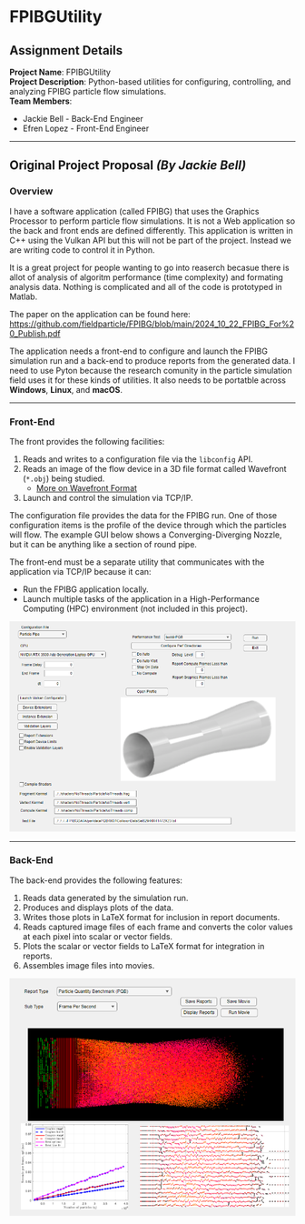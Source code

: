 # **FPIBGUtility**

## **Assignment Details**
**Project Name**: FPIBGUtility  
**Project Description**: Python-based utilities for configuring, controlling, and analyzing FPIBG particle flow simulations.  
**Team Members**:  
- Jackie Bell - Back-End Engineer  
- Efren Lopez - Front-End Engineer  

---

## **Original Project Proposal** *(By Jackie Bell)*

### **Overview**

I have a software application (called FPIBG) that uses the Graphics Processor to perform particle flow simulations.
It is not a Web application so the back and front ends are defined differently. This application is written in C++ using the 
Vulkan API but this will not be part of the project. Instead we are writing code to control it in Python.

It is a great project for people wanting to go into reaserch becasue there is allot of analysis of algoritm performance (time complexity)
and formating analysis data. Nothing is complicated and all of the code is prototyped in Matlab.

The paper on the application can be found here:
https://github.com/fieldparticle/FPIBG/blob/main/2024_10_22_FPIBG_For%20_Publish.pdf

The application needs a front-end to configure and launch the FPIBG simulation run and a back-end to produce reports 
from the generated data. I need to use Pyton because the research comunity in the particle simulation field uses it
for these kinds of utilities. It also needs to be portatble across **Windows**, **Linux**, and **macOS**.

---

### **Front-End**

The front provides the following facilities:  
1. Reads and writes to a configuration file via the `libconfig` API.  
2. Reads an image of the flow device in a 3D file format called Wavefront (`*.obj`) being studied.  
   - [More on Wavefront Format](https://en.wikipedia.org/wiki/Wavefront_.obj_file)  
3. Launch and control the simulation via TCP/IP.  

The configuration file provides the data for the FPIBG run. One of those configuration items is the profile of the device through which the particles will flow. The example GUI below shows a Converging-Diverging Nozzle, but it can be anything like a section of round pipe.  

The front-end must be a separate utility that communicates with the application via TCP/IP because it can:  
- Run the FPIBG application locally.  
- Launch multiple tasks of the application in a High-Performance Computing (HPC) environment (not included in this project).  

![Front-End GUI](FrontEndGUI.png)

---

### **Back-End**

The back-end provides the following features:  
1. Reads data generated by the simulation run.  
2. Produces and displays plots of the data.  
3. Writes those plots in LaTeX format for inclusion in report documents.  
4. Reads captured image files of each frame and converts the color values at each pixel into scalar or vector fields.  
5. Plots the scalar or vector fields to LaTeX format for integration in reports.  
6. Assembles image files into movies.  

![Back-End GUI](backend.png)
